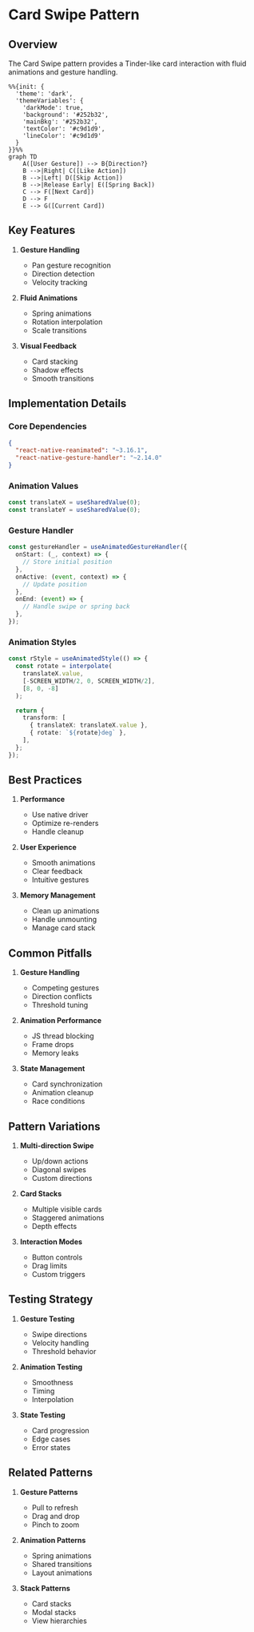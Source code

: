 # Card Swipe Pattern

## Overview

The Card Swipe pattern provides a Tinder-like card interaction with fluid animations and gesture handling.

```mermaid
%%{init: {
  'theme': 'dark',
  'themeVariables': {
    'darkMode': true,
    'background': '#252b32',
    'mainBkg': '#252b32',
    'textColor': '#c9d1d9',
    'lineColor': '#c9d1d9'
  }
}}%%
graph TD
    A([User Gesture]) --> B{Direction?}
    B -->|Right| C([Like Action])
    B -->|Left| D([Skip Action])
    B -->|Release Early| E([Spring Back])
    C --> F([Next Card])
    D --> F
    E --> G([Current Card])
```

## Key Features

1. **Gesture Handling**
   - Pan gesture recognition
   - Direction detection
   - Velocity tracking

2. **Fluid Animations**
   - Spring animations
   - Rotation interpolation
   - Scale transitions

3. **Visual Feedback**
   - Card stacking
   - Shadow effects
   - Smooth transitions

## Implementation Details

### Core Dependencies
```json
{
  "react-native-reanimated": "~3.16.1",
  "react-native-gesture-handler": "~2.14.0"
}
```

### Animation Values
```typescript
const translateX = useSharedValue(0);
const translateY = useSharedValue(0);
```

### Gesture Handler
```typescript
const gestureHandler = useAnimatedGestureHandler({
  onStart: (_, context) => {
    // Store initial position
  },
  onActive: (event, context) => {
    // Update position
  },
  onEnd: (event) => {
    // Handle swipe or spring back
  },
});
```

### Animation Styles
```typescript
const rStyle = useAnimatedStyle(() => {
  const rotate = interpolate(
    translateX.value,
    [-SCREEN_WIDTH/2, 0, SCREEN_WIDTH/2],
    [8, 0, -8]
  );

  return {
    transform: [
      { translateX: translateX.value },
      { rotate: `${rotate}deg` },
    ],
  };
});
```

## Best Practices

1. **Performance**
   - Use native driver
   - Optimize re-renders
   - Handle cleanup

2. **User Experience**
   - Smooth animations
   - Clear feedback
   - Intuitive gestures

3. **Memory Management**
   - Clean up animations
   - Handle unmounting
   - Manage card stack

## Common Pitfalls

1. **Gesture Handling**
   - Competing gestures
   - Direction conflicts
   - Threshold tuning

2. **Animation Performance**
   - JS thread blocking
   - Frame drops
   - Memory leaks

3. **State Management**
   - Card synchronization
   - Animation cleanup
   - Race conditions

## Pattern Variations

1. **Multi-direction Swipe**
   - Up/down actions
   - Diagonal swipes
   - Custom directions

2. **Card Stacks**
   - Multiple visible cards
   - Staggered animations
   - Depth effects

3. **Interaction Modes**
   - Button controls
   - Drag limits
   - Custom triggers

## Testing Strategy

1. **Gesture Testing**
   - Swipe directions
   - Velocity handling
   - Threshold behavior

2. **Animation Testing**
   - Smoothness
   - Timing
   - Interpolation

3. **State Testing**
   - Card progression
   - Edge cases
   - Error states

## Related Patterns

1. **Gesture Patterns**
   - Pull to refresh
   - Drag and drop
   - Pinch to zoom

2. **Animation Patterns**
   - Spring animations
   - Shared transitions
   - Layout animations

3. **Stack Patterns**
   - Card stacks
   - Modal stacks
   - View hierarchies

